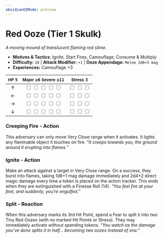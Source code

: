 ```yaml
---
obsidianUIMode: preview
---
```

# Red Ooze (Tier 1 Skulk)

*A moving mound of translucent flaming red slime.*

- **Motives & Tactics**: Ignite, Start Fires, Camouflage, Consume & Multiply
- **Difficulty:** `10` | **Attack Modifier:** `+1` | **Ooze Appendage:** `Melee 2d6+3 mag`
- **Experiences:** Camouflage +3

| <small>HP</small> `5` | <small>Major</small> `≥6` <small>Severe</small> `≥11` | <small>Stress</small> `3` |
|:-:|:-:|:-:|
| ↑ |  <input type="checkbox" unchecked id="4cb19dea"> <input type="checkbox" unchecked id="aa2d2950"> <input type="checkbox" unchecked id="42ebd424"> <input type="checkbox" unchecked id="768ff220"> <input type="checkbox" unchecked id="e84caebc"> |  <input type="checkbox" unchecked id="650f1283"> <input type="checkbox" unchecked id="db12d1c6"> <input type="checkbox" unchecked id="2c4f2e38"> |
| ← |  <input type="checkbox" unchecked id="a66080d5"> <input type="checkbox" unchecked id="fd2ff510"> <input type="checkbox" unchecked id="19676e6c"> <input type="checkbox" unchecked id="ebb38e02"> <input type="checkbox" unchecked id="79217add"> |  <input type="checkbox" unchecked id="f245c2aa"> <input type="checkbox" unchecked id="a17c1cc4"> <input type="checkbox" unchecked id="08641d2e"> |
| → |  <input type="checkbox" unchecked id="f5283933"> <input type="checkbox" unchecked id="244795c8"> <input type="checkbox" unchecked id="2233a634"> <input type="checkbox" unchecked id="ffbca159"> <input type="checkbox" unchecked id="0bd49af3"> |  <input type="checkbox" unchecked id="2b4f0358"> <input type="checkbox" unchecked id="dc75bb6c"> <input type="checkbox" unchecked id="d90683da"> |
| ↓ |  <input type="checkbox" unchecked id="3a33b1b4"> <input type="checkbox" unchecked id="be588c2c"> <input type="checkbox" unchecked id="0b14b043"> <input type="checkbox" unchecked id="f9af6aad"> <input type="checkbox" unchecked id="6e952832"> |  <input type="checkbox" unchecked id="2e355270"> <input type="checkbox" unchecked id="487ce56c"> <input type="checkbox" unchecked id="40dd0ce9"> |

### Creeping Fire - Action

This adversary can only move Very Close range when it activates. It lights any flammable object it touches on fire. *“It creeps towards you, the ground around it erupting into flames.”*

### Ignite - Action

Make an attack against a target in Very Close range. On a success, they burst into flames, taking 1d8+1 mag damage immediately and 2d4+2 direct magic damage every time a token is placed on the action tracker. This ends when they are extinguished with a Finesse Roll (14). *“You feel fire at your feet, and suddenly, you’re engulfed.”*

### Split - Reaction

When this adversary marks its 3rd Hit Point, spend a Fear to split it into two Tiny Red Oozes (with no marked Hit Points or Stress). They may immediately activate without spending tokens. *“You watch as the damage you’ve done splits it in half… becoming two oozes instead of one.”*